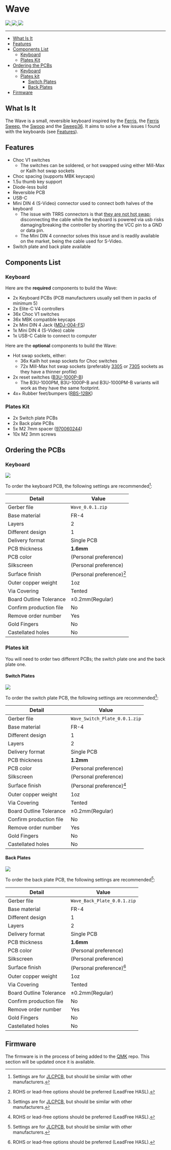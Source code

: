 # Wave <!-- omit from toc -->

<!-- > ![](resources/images/built_wave.png) <sub>Wave v0.0.1 + MBK Blank Keycaps</sub> -->

<span>
    <a href="https://github.com/etiennecollin/wave/commits"/>
        <img src="https://img.shields.io/github/last-commit/etiennecollin/wave">
    </a>
    <a href="https://github.com/etiennecollin/wave/releases/latest">
        <img src="https://img.shields.io/github/v/release/etiennecollin/wave?include_prereleases&color=success">
    </a>
    <a href="https://github.com/etiennecollin/wave/blob/main/LICENSE">
        <img src="https://img.shields.io/static/v1?label=license&message=GPL-3.0&color=success">
    </a>
</span>

---

- [What Is It](#what-is-it)
- [Features](#features)
- [Components List](#components-list)
    - [Keyboard](#keyboard)
    - [Plates Kit](#plates-kit)
- [Ordering the PCBs](#ordering-the-pcbs)
    - [Keyboard](#keyboard-1)
    - [Plates kit](#plates-kit-1)
        - [Switch Plates](#switch-plates)
        - [Back Plates](#back-plates)
- [Firmware](#firmware)

## What Is It

The Wave is a small, reversible keyboard inspired by the [Ferris](https://github.com/pierrechevalier83/ferris), the [Ferris Sweep](https://github.com/davidphilipbarr/Sweep), the [Swoop](https://github.com/jimmerricks/swoop) and the [Sweep36](https://github.com/sadekbaroudi/sweep36). It aims to solve a few issues I found with the keyboards (see [Features](#features)).

## Features

-   Choc V1 switches
    -   The switches can be soldered, or hot swapped using either Mill-Max or Kailh hot swap sockets
-   Choc spacing (supports MBK keycaps)
-   1.5u thumb key support
-   Diode-less build
-   Reversible PCB
-   USB-C
-   Mini DIN 4 (S-Video) connector used to connect both halves of the keyboard
    -   The issue with TRRS connectors is that [they are not hot swap](https://docs.qmk.fm/#/feature_split_keyboard?id=considerations); disconnecting the cable while the keyboard is powered via usb risks damaging/breaking the controller by shorting the VCC pin to a GND or data pin.
    -   The Mini DIN 4 connector solves this issue and is readily available on the market, being the cable used for S-Video.
-   Switch plate and back plate available

## Components List

### Keyboard

Here are the **required** components to build the Wave:

-   2x Keyboard PCBs (PCB manufacturers usually sell them in packs of minimum 5)
-   2x Elite-C V4 controllers
-   36x Choc V1 switches
-   36x MBK compatible keycaps
-   2x Mini DIN 4 Jack ([MDJ-004-FS](https://www.digikey.ca/en/products/detail/adam-tech/MDJ-004-FS/9832525))
-   1x Mini DIN 4 (S-Video) cable
-   1x USB-C Cable to connect to computer

Here are the **optional** components to build the Wave:

-   Hot swap sockets, either:
    -   36x Kailh hot swap sockets for Choc switches
    -   72x Mill-Max hot swap sockets (preferably [3305](https://www.digikey.ca/en/products/detail/mill-max-manufacturing-corp/3305-1-15-15-47-27-10-0/13901953) or [7305](https://www.digikey.ca/en/products/detail/mill-max-manufacturing-corp/7305-0-15-15-47-27-10-0/1765737) sockets as they have a thinner profile)
-   2x reset switches ([B3U-1000P-B](https://www.digikey.ca/en/products/detail/omron-electronics-inc-emc-div/B3U-1000P-B/1811777))
    -   The B3U-1000PM, B3U-1000P-B and B3U-1000PM-B variants will work as they have the same footprint.
-   4x+ Rubber feet/bumpers ([RBS-12BK](https://www.digikey.ca/en/products/detail/essentra-components/RBS-12BK/3814603))

### Plates Kit

-   2x Switch plate PCBs
-   2x Back plate PCBs
-   5x M2 7mm spacer ([970060244](https://www.digikey.ca/en/products/detail/w%C3%BCrth-elektronik/970060244/9488532))
-   10x M2 3mm screws

## Ordering the PCBs

### Keyboard

![](resources/images/wave_pcb_rounded.svg)

To order the keyboard PCB, the following settings are recommended[^1]:

| Detail                  | Value                     |
| ----------------------- | ------------------------- |
| Gerber file             | `Wave_0.0.1.zip`          |
| Base material           | FR-4                      |
| Layers                  | 2                         |
| Different design        | 1                         |
| Delivery format         | Single PCB                |
| PCB thickness           | **1.6mm**                 |
| PCB color               | (Personal preference)     |
| Silkscreen              | (Personal preference)     |
| Surface finish          | (Personal preference)[^2] |
| Outer copper weight     | 1oz                       |
| Via Covering            | Tented                    |
| Board Outline Tolerance | ±0.2mm(Regular)           |
| Confirm production file | No                        |
| Remove order number     | Yes                       |
| Gold Fingers            | No                        |
| Castellated holes       | No                        |

### Plates kit

You will need to order two different PCBs; the switch plate one and the back plate one.

#### Switch Plates

![](resources/images/switch_plate_pcb.svg)

To order the switch plate PCB, the following settings are recommended[^1]:

| Detail                  | Value                         |
| ----------------------- | ----------------------------- |
| Gerber file             | `Wave_Switch_Plate_0.0.1.zip` |
| Base material           | FR-4                          |
| Different design        | 1                             |
| Layers                  | 2                             |
| Delivery format         | Single PCB                    |
| PCB thickness           | **1.2mm**                     |
| PCB color               | (Personal preference)         |
| Silkscreen              | (Personal preference)         |
| Surface finish          | (Personal preference)[^2]     |
| Outer copper weight     | 1oz                           |
| Via Covering            | Tented                        |
| Board Outline Tolerance | ±0.2mm(Regular)               |
| Confirm production file | No                            |
| Remove order number     | Yes                           |
| Gold Fingers            | No                            |
| Castellated holes       | No                            |

#### Back Plates

![](resources/images/back_plate_pcb.svg)

To order the back plate PCB, the following settings are recommended[^1]:

| Detail                  | Value                       |
| ----------------------- | --------------------------- |
| Gerber file             | `Wave_Back_Plate_0.0.1.zip` |
| Base material           | FR-4                        |
| Different design        | 1                           |
| Layers                  | 2                           |
| Delivery format         | Single PCB                  |
| PCB thickness           | **1.6mm**                   |
| PCB color               | (Personal preference)       |
| Silkscreen              | (Personal preference)       |
| Surface finish          | (Personal preference)[^2]   |
| Outer copper weight     | 1oz                         |
| Via Covering            | Tented                      |
| Board Outline Tolerance | ±0.2mm(Regular)             |
| Confirm production file | No                          |
| Remove order number     | Yes                         |
| Gold Fingers            | No                          |
| Castellated holes       | No                          |

## Firmware

The firmware is in the process of being added to the [QMK](https://github.com/qmk/qmk_firmware/tree/master) repo. This section will be updated once it is available.

<!-- The firmware can be found [as part of QMK](https://github.com/qmk/qmk_firmware/tree/master/keyboards/etiennecollin/wave). -->

[^1]: Settings are for [JLCPCB](https://jlcpcb.com/), but should be similar with other manufacturers.
[^2]: ROHS or lead-free options should be preferred (LeadFree HASL).
